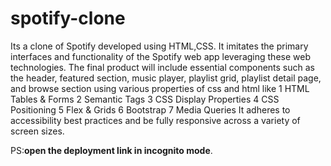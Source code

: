 # spotify-clone
Its a clone of Spotify developed using HTML,CSS.
It imitates the primary interfaces and functionality of the Spotify web app leveraging these web technologies. 
The final product will include essential components such as the header, featured section, music player, playlist grid, playlist detail page, and browse section using various properties of css and html like
1 HTML Tables & Forms
2 Semantic Tags
3 CSS Display Properties
4 CSS Positioning
5 Flex & Grids
6 Bootstrap
7 Media Queries
It adheres to accessibility best practices and be fully responsive across a variety of screen sizes.

PS:**open the deployment link in incognito mode**.
